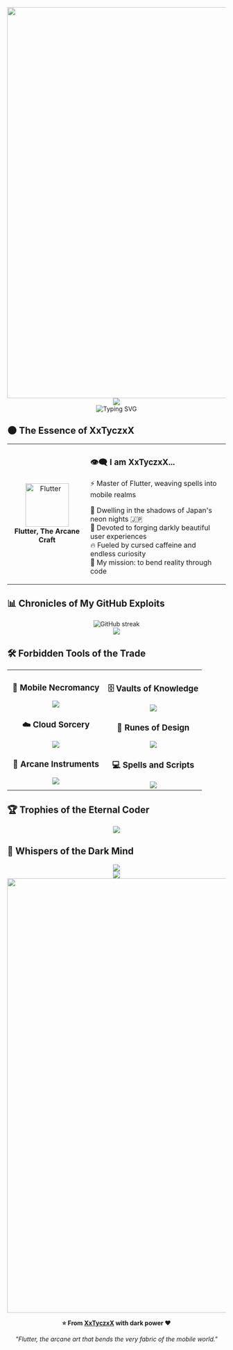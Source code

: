 <div align="center">
  <img src="https://user-images.githubusercontent.com/74038190/212284100-561aa473-3905-4a80-b561-0d28506553ee.gif" width="900">
</div>

<div align="center">
  <img src="https://capsule-render.vercel.app/api?type=waving&color=gradient&customColorList=0,2,2,5,30&height=150&section=header&animation=twinkling" />
</div>

<div align="center">
  <img src="https://readme-typing-svg.herokuapp.com?font=Fira+Code&size=32&duration=2800&pause=2000&color=A9FEF7&center=true&vCenter=true&width=600&lines=Behold+the+Darkness+Within...;I+am+XxTyczxX+%E3%80%82;Flutter+Warlock+of+the+Mobile+Realm;Forever+Cursed+to+Create+the+Unseen" alt="Typing SVG" />
</div>

## 🌑 **The Essence of XxTyczxX**

<div align="center">

<table>
<tr>
<td width="200" align="center">
<img src="https://skillicons.dev/icons?i=flutter" width="100" height="100" alt="Flutter" />
<br><strong>Flutter, The Arcane Craft</strong>
</td>
<td width="400" align="left">

### 👁️‍🗨️ **I am XxTyczxX...**
⚡ Master of Flutter, weaving spells into mobile realms  

🌌 Dwelling in the shadows of Japan's neon nights 🇯🇵  
🖤 Devoted to forging darkly beautiful user experiences  
🔥 Fueled by cursed caffeine and endless curiosity  
🎯 My mission: to bend reality through code  

</td>
</tr>
</table>

</div>

## 📊 **Chronicles of My GitHub Exploits**

<div align="center">
  <img src="https://github-readme-streak-stats.herokuapp.com/?user=XxTyczxX&theme=dark&border_radius=10&starting_year=2020" alt="GitHub streak" />
</div>

<div align="center">
  <img src="https://github-readme-activity-graph.vercel.app/graph?username=XxTyczxX&custom_title=XxTyczxX's%20GitHub%20Activity&bg_color=0d1117&color=58a6ff&line=58a6ff&point=58a6ff&area=true&hide_border=true" />
</div>

## 🛠️ **Forbidden Tools of the Trade**

<table align="center">
<tr>
<td width="50%" align="center" valign="top">

### 📱  **Mobile Necromancy**
<img src="https://skillicons.dev/icons?i=flutter,dart" />

### ☁️  **Cloud Sorcery**
<img src="https://skillicons.dev/icons?i=supabase,firebase" />

### 🔧  **Arcane Instruments**
<img src="https://skillicons.dev/icons?i=vscode,git,github,postman" />

</td>
<td width="50%" align="center" valign="top">

### 🗄️  **Vaults of Knowledge**
<img src="https://skillicons.dev/icons?i=postgresql,sqlite" />

### 🎨  **Runes of Design**
<img src="https://skillicons.dev/icons?i=figma,xd,photoshop" />

### 💻  **Spells and Scripts**
<img src="https://skillicons.dev/icons?i=ruby,rails,js,ts,html,css" />

</td>
</tr>
</table>

## 🏆 **Trophies of the Eternal Coder**

<div align="center">
  <img src="https://github-profile-trophy.vercel.app/?username=XxTyczxX&theme=dark&no-frame=true&no-bg=false&margin-w=4&column=7&rank=SECRET,SSS,SS,S,AAA,AA,A,B,C&title=Commit,Commits" />
</div>

## 💭 **Whispers of the Dark Mind**

<div align="center">
  <img src="https://quotes-github-readme.vercel.app/api?type=horizontal&theme=dark" />
</div>

<div align="center">
  <img src="https://capsule-render.vercel.app/api?type=waving&color=gradient&customColorList=0,2,2,5,30&height=120&section=footer&animation=twinkling" />
</div>

<div align="center">
  <img src="https://user-images.githubusercontent.com/74038190/212284115-f47cd8ff-2ffb-4b04-b5bf-4d1c14c0247f.gif" width="1000">
  
  **⭐ From [XxTyczxX](https://github.com/XxTyczxX) with dark power ❤️**
  
  *"Flutter, the arcane art that bends the very fabric of the mobile world."*
</div>

